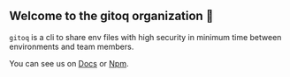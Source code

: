 ## Welcome to the gitoq organization 🚀

`gitoq` is a cli to share env files with high security in minimum time between environments and team members.

You can see us on <a href="https://www.gitoq.ir">Docs</a> or <a href="https://www.npmjs.com/package/gitoq">Npm</a>.
